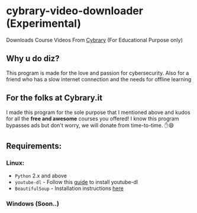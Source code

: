 # cybrary-video-downloader (Experimental)
Downloads Course Videos From [Cybrary](Cybrary.it) (For Educational Purpose only)
## Why u do diz?
This program is made for the love and passion for cybersecurity. Also for a friend who has a slow internet connection and the needs for offline learning
## For the folks at Cybrary.it
I made this program for the sole purpose that I mentioned above and kudos for all the **free and awesome** courses you offered! I know this program bypasses ads but don't worry, we will donate from time-to-time.
:hand::smile:
## Requirements:
### Linux:
- `Python` 2.x and above
- `youtube-dl` - Follow this [guide](https://rg3.github.io/youtube-dl/download.html) to install youtube-dl
- `BeautifulSoup` - Installation instructions [here](http://www.crummy.com/software/BeautifulSoup/bs4/doc/#installing-beautiful-soup)


### Windows (Soon..)

